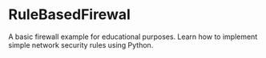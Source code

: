 # RuleBasedFirewal
A basic firewall example for educational purposes. Learn how to implement simple network security rules using Python.
